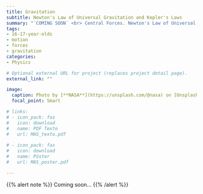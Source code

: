 ```yaml
---
title: Gravitation
subtitle: Newton's Law of Universal Gravitation and Kepler's Laws
summary: "`COMING SOON` <br> Central Forces. Newton's Law of Universal Gravitation. Kepler's Laws."
tags:
- 16-17-year-olds
- motion
- forces
- gravitation
categories:
- Physics

# Optional external URL for project (replaces project detail page).
external_link: ""

image:
  caption: Photo by [**NASA**](https://unsplash.com/@nasa) on [Unsplash](https://unsplash.com)
  focal_point: Smart

# links:
# - icon_pack: fas
#   icon: download
#   name: PDF Texto
#   url: MAS_texto.pdf
  
# - icon_pack: fas
#   icon: download
#   name: Póster
#   url: MAS_poster.pdf

---
```


{{% alert note %}}
Coming soon...
{{% /alert %}}